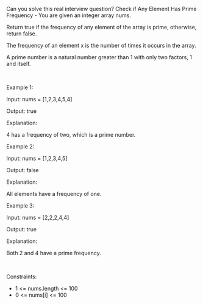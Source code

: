 Can you solve this real interview question? Check if Any Element Has Prime Frequency - You are given an integer array nums.

Return true if the frequency of any element of the array is prime, otherwise, return false.

The frequency of an element x is the number of times it occurs in the array.

A prime number is a natural number greater than 1 with only two factors, 1 and itself.

 

Example 1:

Input: nums = [1,2,3,4,5,4]

Output: true

Explanation:

4 has a frequency of two, which is a prime number.

Example 2:

Input: nums = [1,2,3,4,5]

Output: false

Explanation:

All elements have a frequency of one.

Example 3:

Input: nums = [2,2,2,4,4]

Output: true

Explanation:

Both 2 and 4 have a prime frequency.

 

Constraints:

 * 1 <= nums.length <= 100
 * 0 <= nums[i] <= 100